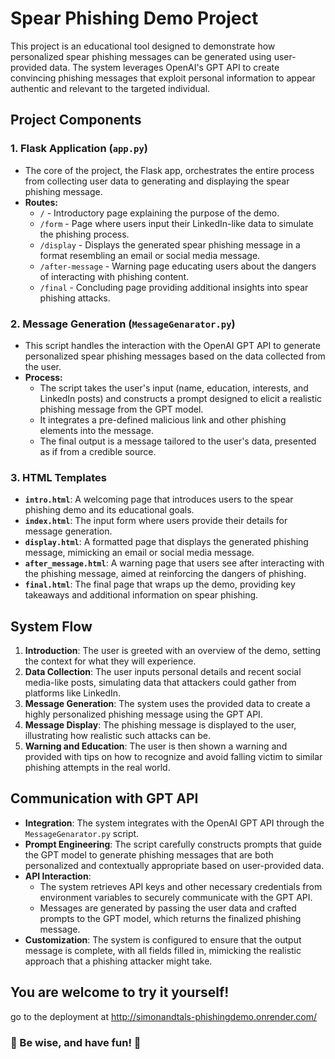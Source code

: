 # Spear Phishing Demo Project

This project is an educational tool designed to demonstrate how personalized spear phishing messages can be generated using user-provided data. The system leverages OpenAI's GPT API to create convincing phishing messages that exploit personal information to appear authentic and relevant to the targeted individual.

## Project Components

### 1. **Flask Application (`app.py`)**
   - The core of the project, the Flask app, orchestrates the entire process from collecting user data to generating and displaying the spear phishing message.
   - **Routes:**
     - `/` - Introductory page explaining the purpose of the demo.
     - `/form` - Page where users input their LinkedIn-like data to simulate the phishing process.
     - `/display` - Displays the generated spear phishing message in a format resembling an email or social media message.
     - `/after-message` - Warning page educating users about the dangers of interacting with phishing content.
     - `/final` - Concluding page providing additional insights into spear phishing attacks.

### 2. **Message Generation (`MessageGenarator.py`)**
   - This script handles the interaction with the OpenAI GPT API to generate personalized spear phishing messages based on the data collected from the user.
   - **Process:**
     - The script takes the user's input (name, education, interests, and LinkedIn posts) and constructs a prompt designed to elicit a realistic phishing message from the GPT model.
     - It integrates a pre-defined malicious link and other phishing elements into the message.
     - The final output is a message tailored to the user's data, presented as if from a credible source.

### 3. **HTML Templates**
   - **`intro.html`**: A welcoming page that introduces users to the spear phishing demo and its educational goals.
   - **`index.html`**: The input form where users provide their details for message generation.
   - **`display.html`**: A formatted page that displays the generated phishing message, mimicking an email or social media message.
   - **`after_message.html`**: A warning page that users see after interacting with the phishing message, aimed at reinforcing the dangers of phishing.
   - **`final.html`**: The final page that wraps up the demo, providing key takeaways and additional information on spear phishing.

## System Flow

1. **Introduction**: The user is greeted with an overview of the demo, setting the context for what they will experience.
2. **Data Collection**: The user inputs personal details and recent social media-like posts, simulating data that attackers could gather from platforms like LinkedIn.
3. **Message Generation**: The system uses the provided data to create a highly personalized phishing message using the GPT API.
4. **Message Display**: The phishing message is displayed to the user, illustrating how realistic such attacks can be.
5. **Warning and Education**: The user is then shown a warning and provided with tips on how to recognize and avoid falling victim to similar phishing attempts in the real world.

## Communication with GPT API

- **Integration**: The system integrates with the OpenAI GPT API through the `MessageGenarator.py` script.
- **Prompt Engineering**: The script carefully constructs prompts that guide the GPT model to generate phishing messages that are both personalized and contextually appropriate based on user-provided data.
- **API Interaction**: 
  - The system retrieves API keys and other necessary credentials from environment variables to securely communicate with the GPT API.
  - Messages are generated by passing the user data and crafted prompts to the GPT model, which returns the finalized phishing message.
- **Customization**: The system is configured to ensure that the output message is complete, with all fields filled in, mimicking the realistic approach that a phishing attacker might take.

## You are welcome to try it yourself!

go to the deployment at http://simonandtals-phishingdemo.onrender.com/

###                                  🤖  Be wise, and have fun!  🤖
